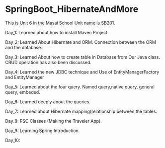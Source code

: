 # SpringBoot_HibernateAndMore
This is Unit 6 in the Masai School
Unit name is SB201.

Day_1:
Learned about how to install Maven Project.

Day_2:
Learned About Hibernate and ORM.
Connection between the ORM and the database.

Day_3:
Learned About how to create table in Database from Our Java class.
CRUD operation has also been discussed.

Day_4:
Learned the new JDBC technique
and Use of EntityManagerFactory and EntityManager

Day_5:
Learned about the four query.
Named query,native query, general query, embeded.

Day_6:
Learned deeply about the queries.

Day_7:
Learned about Hibernate mapping(relationship between the tables.

Day_8:
PSC Classes (Making the Traveler App).

Day_9:
Learning Spring Introduction.

Day_10:
